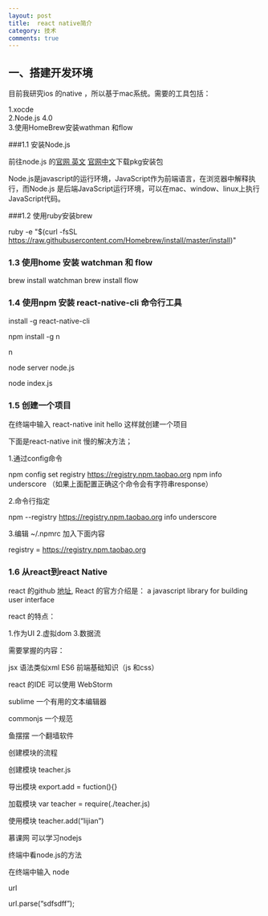```yaml
---
layout: post
title:  react native简介
category: 技术
comments: true
---
```



##  一、搭建开发环境

目前我研究ios 的native ，所以基于mac系统。需要的工具包括：

1.xocde  
2.Node.js 4.0  
3.使用HomeBrew安装wathman 和flow  

###1.1 安装Node.js

前往node.js 的[官网 英文](https://nodejs.org) [官网中文](http://nodejs.cn)下载pkg安装包

Node.js是javascript的运行环境，JavaScript作为前端语言，在浏览器中解释执行，而Node.js 是后端JavaScript运行环境，可以在mac、window、linux上执行JavaScript代码。

###1.2 使用ruby安装brew

ruby -e "$(curl -fsSL https://raw.githubusercontent.com/Homebrew/install/master/install)"

### 1.3 使用home 安装 watchman 和 flow

brew install watchman
brew install flow

### 1.4 使用npm 安装 react-native-cli 命令行工具

install -g react-native-cli

npm install -g n

n

node server node.js

node index.js

### 1.5 创建一个项目 

在终端中输入 react-native init hello  这样就创建一个项目 

下面是react-native init 慢的解决方法；

1.通过config命令

npm config set registry https://registry.npm.taobao.org 
npm info underscore （如果上面配置正确这个命令会有字符串response）

2.命令行指定

npm --registry https://registry.npm.taobao.org info underscore 

3.编辑 ~/.npmrc 加入下面内容

registry = https://registry.npm.taobao.org


### 1.6 从react到react Native

react 的github [地址](https://facebook.github.io/react/), React 的官方介绍是： a javascript library for building user interface   

react 的特点：

1.作为UI
2.虚拟dom
3.数据流

需要掌握的内容：

jsx 语法类似xml
ES6
前端基础知识（js 和css）

react 的IDE 可以使用 WebStorm 

sublime  一个有用的文本编辑器

commonjs  一个规范

鱼摆摆  一个翻墙软件 

创建模块的流程

创建模块   teacher.js

导出模块   export.add = fuction(){}

加载模块    var teacher = require(./teacher.js)

使用模块   teacher.add(“lijian”)

慕课网  可以学习nodejs


终端中看node.js的方法

在终端中输入 node

url

url.parse(“sdfsdff”);
